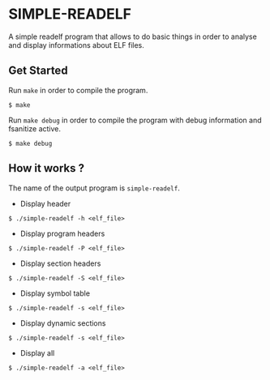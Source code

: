 # SIMPLE-READELF

A simple readelf program that allows to do basic things in order to analyse and display informations about ELF files.

## Get Started

Run `make` in order to compile the program.
```shell
$ make
```
Run `make debug` in order to compile the program with debug information and fsanitize active.
```shell
$ make debug
```

## How it works ?
The name of the output program is `simple-readelf`.
- Display header
```shell
$ ./simple-readelf -h <elf_file>
```
- Display program headers
```shell
$ ./simple-readelf -P <elf_file>
```
- Display section headers
```shell
$ ./simple-readelf -S <elf_file>
```
- Display symbol table
```shell
$ ./simple-readelf -s <elf_file>
```
- Display dynamic sections
```shell
$ ./simple-readelf -s <elf_file>
```
- Display all
```shell
$ ./simple-readelf -a <elf_file>
```

